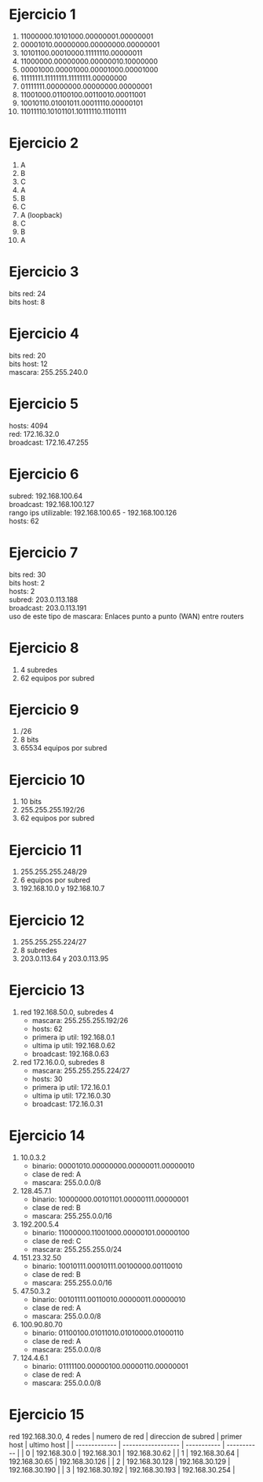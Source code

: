 # Ejercicio 1
1. 11000000.10101000.00000001.00000001
2. 00001010.00000000.00000000.00000001
3. 10101100.00010000.11111110.00000011
4. 11000000.00000000.00000010.10000000
5. 00001000.00001000.00001000.00001000
6. 11111111.11111111.11111111.00000000
7. 01111111.00000000.00000000.00000001
8. 11001000.01100100.00110010.00011001
9. 10010110.01001011.00011110.00000101
10. 11011110.10101101.10111110.11101111

# Ejercicio 2
1. A
2. B
3. C
4. A
5. B
6. C
7. A (loopback)
8. C
9. B
10. A

# Ejercicio 3
bits red: 24 \
bits host: 8 

# Ejercicio 4
bits red: 20 \
bits host: 12 \
mascara: 255.255.240.0

# Ejercicio 5
hosts: 4094 \
red: 172.16.32.0 \
broadcast: 172.16.47.255

# Ejercicio 6
subred: 192.168.100.64 \
broadcast: 192.168.100.127 \
rango ips utilizable: 192.168.100.65 - 192.168.100.126 \
hosts: 62

# Ejercicio 7
bits red: 30 \
bits host: 2 \
hosts: 2 \
subred: 203.0.113.188 \
broadcast: 203.0.113.191 \
uso de este tipo de mascara: Enlaces punto a punto (WAN) entre routers

# Ejercicio 8
1. 4 subredes
2. 62 equipos por subred

# Ejercicio 9
1. /26
2. 8 bits
3. 65534 equipos por subred

# Ejercicio 10
1. 10 bits
2. 255.255.255.192/26
3. 62 equipos por subred

# Ejercicio 11
1. 255.255.255.248/29
2. 6 equipos por subred
3. 192.168.10.0 y 192.168.10.7

# Ejercicio 12
1. 255.255.255.224/27
2. 8 subredes
3. 203.0.113.64 y 203.0.113.95

# Ejercicio 13
1. red 192.168.50.0, subredes 4
    - mascara: 255.255.255.192/26
    - hosts: 62
    - primera ip util: 192.168.0.1
    - ultima ip util: 192.168.0.62
    - broadcast: 192.168.0.63
2. red 172.16.0.0, subredes 8
    - mascara: 255.255.255.224/27
    - hosts: 30
    - primera ip util: 172.16.0.1
    - ultima ip util: 172.16.0.30
    - broadcast: 172.16.0.31

# Ejercicio 14
1. 10.0.3.2
    - binario: 00001010.00000000.00000011.00000010
    - clase de red: A
    - mascara: 255.0.0.0/8
2. 128.45.7.1
    - binario: 10000000.00101101.00000111.00000001
    - clase de red: B
    - mascara: 255.255.0.0/16
3. 192.200.5.4
    - binario: 11000000.11001000.00000101.00000100
    - clase de red: C
    - mascara: 255.255.255.0/24
4. 151.23.32.50
    - binario: 10010111.00010111.00100000.00110010
    - clase de red: B
    - mascara: 255.255.0.0/16
5. 47.50.3.2
    - binario: 00101111.00110010.00000011.00000010
    - clase de red: A
    - mascara: 255.0.0.0/8
6. 100.90.80.70
    - binario: 01100100.01011010.01010000.01000110
    - clase de red: A
    - mascara: 255.0.0.0/8
7. 124.4.6.1
    - binario: 01111100.00000100.00000110.00000001
    - clase de red: A
    - mascara: 255.0.0.0/8

# Ejercicio 15
red 192.168.30.0, 4 redes
| numero de red | direccion de subred | primer host | ultimo host |
| ------------- | ------------------ | ----------- | ----------- |
| 0             | 192.168.30.0        | 192.168.30.1 | 192.168.30.62 |
| 1             | 192.168.30.64       | 192.168.30.65 | 192.168.30.126 |
| 2             | 192.168.30.128      | 192.168.30.129 | 192.168.30.190 |
| 3             | 192.168.30.192      | 192.168.30.193 | 192.168.30.254 |